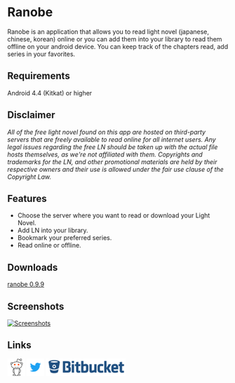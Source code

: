 # Ranobe



Ranobe is an application that allows you to read light novel (japanese, chinese, korean) online or you can add them into your library to read them offline on your android device. You can keep track of the chapters read, add series in your favorites.

## Requirements
Android 4.4 (Kitkat) or higher

## Disclaimer
*All of the free light novel found on this app are hosted on third-party servers that are freely available to read online for all internet users. Any legal issues regarding the free LN should be taken up with the actual file hosts themselves, as we're not affiliated with them. Copyrights and trademarks for the LN, and other promotional materials are held by their respective owners and their use is allowed under the fair use clause of the Copyright Law.*

## Features
* Choose the server where you want to read or download your Light Novel.
* Add LN into your library.
* Bookmark your preferred series.
* Read online or offline.

## Downloads
[ranobe 0.9.9](https://bitbucket.org/cylonu87/ranobe/downloads/Ranobe-0.9.9.20180411-full-release.apk)

## Screenshots
<a href="https://imgur.com/a/Kg3tP"><img src="http://imgur.com/images/imgur-logo.svg?style=logoimgur" alt="Screenshots" title="Ranobe screenshots" style="max-width:100%" height="40"></a>


## Links
<a href="https://www.reddit.com/r/Ranobe/"><img src="images/reddit_alien.png" alt="Ranobe's subreddit" title="Ranobe's subreddit" style="max-width:100%;" height="40"></a>
<a href="https://twitter.com/Panic_Soft"><img src="images/Twitter_Logo_Blue.png" alt="PanicSoft's twitter" title="PanicSoft's twitter" style="max-width:100%;" height="40"></a>
<a href="https://bitbucket.org/cylonu87/ranobe/issues"><img src="images/bitbucket.png" alt="Bitbucket" title="Issues" style="max-width:100%;" height="40"></a>
